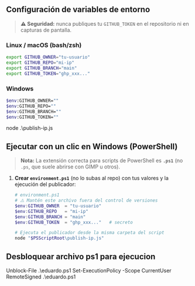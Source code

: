 ## Configuración de variables de entorno

> **⚠️ Seguridad:** nunca publiques tu `GITHUB_TOKEN` en el repositorio ni en capturas de pantalla.

### Linux / macOS (bash/zsh)

```bash
export GITHUB_OWNER="tu-usuario"
export GITHUB_REPO="mi-ip"
export GITHUB_BRANCH="main"
export GITHUB_TOKEN="ghp_xxx..."
```

### Windows

```bash
$env:GITHUB_OWNER=""
$env:GITHUB_REPO=""
$env:GITHUB_BRANCH=""
$env:GITHUB_TOKEN=""
```

node .\publish-ip.js

## Ejecutar con un clic en Windows (PowerShell)

> **Nota:** La extensión correcta para scripts de PowerShell es **`.ps1`** (no `.ps`, que suele abrirse con GIMP u otros).

1. **Crear `environment.ps1`** (no lo subas al repo) con tus valores y la ejecución del publicador:

   ```powershell
   # environment.ps1
   # ⚠️ Mantén este archivo fuera del control de versiones
   $env:GITHUB_OWNER  = "tu-usuario"
   $env:GITHUB_REPO   = "mi-ip"
   $env:GITHUB_BRANCH = "main"
   $env:GITHUB_TOKEN  = "ghp_xxx..."   # secreto

   # Ejecuta el publicador desde la misma carpeta del script
   node "$PSScriptRoot\publish-ip.js"
   ```

## Desbloquear archivo ps1 para ejecucion

Unblock-File .\eduardo.ps1
Set-ExecutionPolicy -Scope CurrentUser RemoteSigned
.\eduardo.ps1
